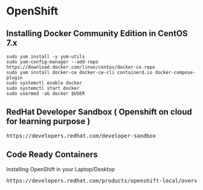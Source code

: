 # OpenShift

## Installing Docker Community Edition in CentOS 7.x
```
sudo yum install -y yum-utils
sudo yum-config-manager --add-repo https://download.docker.com/linux/centos/docker-ce.repo
sudo yum install docker-ce docker-ce-cli containerd.io docker-compose-plugin
sudo systemctl enable docker
sudo systemctl start docker
sudo usermod -aG docker $USER
```

## RedHat Developer Sandbox ( Openshift on cloud for learning purpose )
<pre>
https://developers.redhat.com/developer-sandbox
</pre>

## Code Ready Containers
Installing OpenShift in your Laptop/Desktop
<pre>
https://developers.redhat.com/products/openshift-local/overview
</pre>
